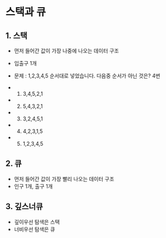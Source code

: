 # 스택과 큐
## 1. 스택
- 먼저 들어간 값이 가장 나중에 나오는 데이터 구조
- 입출구 1개

- 문제 : 1,2,3,4,5 순서대로 넣었습니다.
다음중 순서가 아닌 것은? 4번
 - 1. 3,4,5,2,1
 - 2. 5,4,3,2,1
 - 3. 3,2,4,5,1
 - 4. 4,2,3,1,5
 - 5. 1,2,3,4,5

## 2. 큐
- 먼저 들어간 값이 가장 빨리 나오는 데이터 구조
- 인구 1개, 출구 1개

## 3. 깊스너큐
- 깊이우선 탐색은 스택
- 너비우선 탐색은 큐